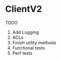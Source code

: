 # ClientV2

TODO

1. Add Logging
2. ACLs
3. Finish utility methods
4. Functional tests
5. Perf tests



